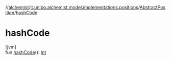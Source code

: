 //[alchemist](../../../index.md)/[it.unibo.alchemist.model.implementations.positions](../index.md)/[AbstractPosition](index.md)/[hashCode](hash-code.md)

# hashCode

[jvm]\
fun [hashCode](hash-code.md)(): [Int](https://kotlinlang.org/api/latest/jvm/stdlib/kotlin/-int/index.html)

